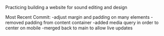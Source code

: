 Practicing building a website for sound editing and design

Most Recent Commit:
-adjust margin and padding on many elements
-removed padding from content container
-added media query in order to center on mobile
-merged back to main to allow live updates